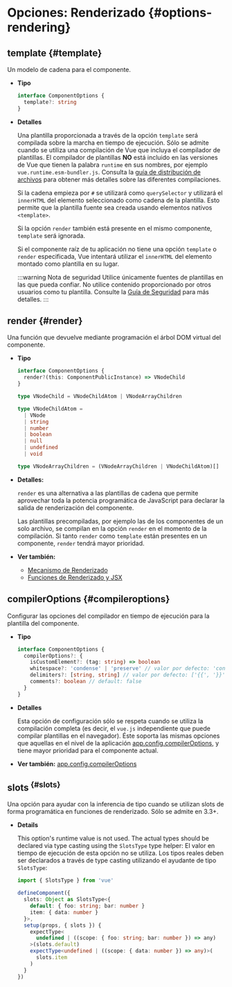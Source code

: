 # Opciones: Renderizado {#options-rendering}

## template {#template}

Un modelo de cadena para el componente.

- **Tipo**

  ```ts
  interface ComponentOptions {
    template?: string
  }
  ```

- **Detalles**

  Una plantilla proporcionada a través de la opción `template` será compilada sobre la marcha en tiempo de ejecución. Sólo se admite cuando se utiliza una compilación de Vue que incluya el compilador de plantillas. El compilador de plantillas **NO** está incluido en las versiones de Vue que tienen la palabra `runtime` en sus nombres, por ejemplo `vue.runtime.esm-bundler.js`. Consulta la [guía de distribución de archivos](https://github.com/vuejs/core/tree/main/packages/vue#which-dist-file-to-use) para obtener más detalles sobre las diferentes compilaciones.

  Si la cadena empieza por `#` se utilizará como `querySelector` y utilizará el `innerHTML` del elemento seleccionado como cadena de la plantilla. Esto permite que la plantilla fuente sea creada usando elementos nativos `<template>`.

  Si la opción `render` también está presente en el mismo componente, `template` será ignorada.

  Si el componente raíz de tu aplicación no tiene una opción `template` o `render` especificada, Vue intentará utilizar el `innerHTML` del elemento montado como plantilla en su lugar.

  :::warning Nota de seguridad
  Utilice únicamente fuentes de plantillas en las que pueda confiar. No utilice contenido proporcionado por otros usuarios como tu plantilla. Consulte la [Guía de Seguridad](/guide/best-practices/security#rule-no-1-never-use-non-trusted-templates) para más detalles.
  :::

## render {#render}

Una función que devuelve mediante programación el árbol DOM virtual del componente.

- **Tipo**

  ```ts
  interface ComponentOptions {
    render?(this: ComponentPublicInstance) => VNodeChild
  }

  type VNodeChild = VNodeChildAtom | VNodeArrayChildren

  type VNodeChildAtom =
    | VNode
    | string
    | number
    | boolean
    | null
    | undefined
    | void

  type VNodeArrayChildren = (VNodeArrayChildren | VNodeChildAtom)[]
  ```

- **Detalles:**

  `render` es una alternativa a las plantillas de cadena que permite aprovechar toda la potencia programática de JavaScript para declarar la salida de renderización del componente.

  Las plantillas precompiladas, por ejemplo las de los componentes de un solo archivo, se compilan en la opción `render` en el momento de la compilación. Si tanto `render` como `template` están presentes en un componente, `render` tendrá mayor prioridad.

- **Ver también:**
  - [Mecanismo de Renderizado](/guide/extras/rendering-mechanism)
  - [Funciones de Renderizado y JSX](/guide/extras/render-function)

## compilerOptions {#compileroptions}

Configurar las opciones del compilador en tiempo de ejecución para la plantilla del componente.

- **Tipo**

  ```ts
  interface ComponentOptions {
    compilerOptions?: {
      isCustomElement?: (tag: string) => boolean
      whitespace?: 'condense' | 'preserve' // valor por defecto: 'condense'
      delimiters?: [string, string] // valor por defecto: ['{{', '}}']
      comments?: boolean // default: false
    }
  }
  ```

- **Detalles**

  Esta opción de configuración sólo se respeta cuando se utiliza la compilación completa (es decir, el `vue.js` independiente que puede compilar plantillas en el navegador). Éste soporta las mismas opciones que aquellas en el nivel de la aplicación [app.config.compilerOptions](/api/application#app-config-compileroptions), y tiene mayor prioridad para el componente actual.

- **Ver también:** [app.config.compilerOptions](/api/application#app-config-compileroptions)

## slots<sup class="vt-badge ts"/> {#slots}

Una opción para ayudar con la inferencia de tipo cuando se utilizan slots de forma programática en funciones de renderizado. Sólo se admite en 3.3+.

- **Details**

  This option's runtime value is not used. The actual types should be declared via type casting using the `SlotsType` type helper:
  El valor en tiempo de ejecución de esta opción no se utiliza. Los tipos reales deben ser declarados a través de type casting utilizando el ayudante de tipo `SlotsType`:

  ```ts
  import { SlotsType } from 'vue'

  defineComponent({
    slots: Object as SlotsType<{
      default: { foo: string; bar: number }
      item: { data: number }
    }>,
    setup(props, { slots }) {
      expectType<
        undefined | ((scope: { foo: string; bar: number }) => any)
      >(slots.default)
      expectType<undefined | ((scope: { data: number }) => any)>(
        slots.item
      )
    }
  })
  ```
